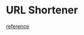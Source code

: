 # URL Shortener
[reference](https://stackoverflow.com/questions/742013/how-do-i-create-a-url-shortener)

